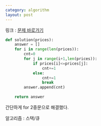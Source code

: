 ```yaml
---
category: algorithm
layout: post
---
```


링크 : [문제 바로가기](https://programmers.co.kr/learn/courses/30/lessons/42584)


```python
def solution(prices):
    answer = []
    for i in range(len(prices)):
        cnt=0
        for j in range(i+1,len(prices)):
            if prices[i]<=prices[j]:
                cnt+=1
            else:
                cnt+=1
                break
        answer.append(cnt)
    
    return answer
```

간단하게 for 2중문으로 해결했다.

알고리즘 : 스택/큐